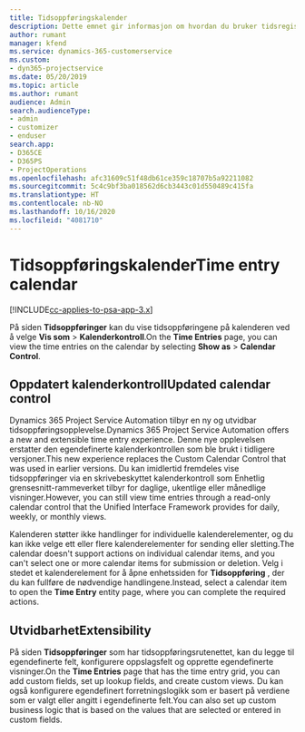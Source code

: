 ```yaml
---
title: Tidsoppføringskalender
description: Dette emnet gir informasjon om hvordan du bruker tidsregistreringskalenderen.
author: rumant
manager: kfend
ms.service: dynamics-365-customerservice
ms.custom:
- dyn365-projectservice
ms.date: 05/20/2019
ms.topic: article
ms.author: rumant
audience: Admin
search.audienceType:
- admin
- customizer
- enduser
search.app:
- D365CE
- D365PS
- ProjectOperations
ms.openlocfilehash: afc31609c51f48db61ce359c18707b5a92211082
ms.sourcegitcommit: 5c4c9bf3ba018562d6cb3443c01d550489c415fa
ms.translationtype: HT
ms.contentlocale: nb-NO
ms.lasthandoff: 10/16/2020
ms.locfileid: "4081710"
---
```

# <a name="time-entry-calendar"></a><span data-ttu-id="4685c-103">Tidsoppføringskalender</span><span class="sxs-lookup"><span data-stu-id="4685c-103">Time entry calendar</span></span>

[!INCLUDE[cc-applies-to-psa-app-3.x](../includes/cc-applies-to-psa-app-3x.md)]

<span data-ttu-id="4685c-104">På siden **Tidsoppføringer** kan du vise tidsoppføringene på kalenderen ved å velge **Vis som** \> **Kalenderkontroll**.</span><span class="sxs-lookup"><span data-stu-id="4685c-104">On the **Time Entries** page, you can view the time entries on the calendar by selecting **Show as** \> **Calendar Control**.</span></span>

## <a name="updated-calendar-control"></a><span data-ttu-id="4685c-105">Oppdatert kalenderkontroll</span><span class="sxs-lookup"><span data-stu-id="4685c-105">Updated calendar control</span></span>

<span data-ttu-id="4685c-106">Dynamics 365 Project Service Automation tilbyr en ny og utvidbar tidsoppføringsopplevelse.</span><span class="sxs-lookup"><span data-stu-id="4685c-106">Dynamics 365 Project Service Automation offers a new and extensible time entry experience.</span></span> <span data-ttu-id="4685c-107">Denne nye opplevelsen erstatter den egendefinerte kalenderkontrollen som ble brukt i tidligere versjoner.</span><span class="sxs-lookup"><span data-stu-id="4685c-107">This new experience replaces the Custom Calendar Control that was used in earlier versions.</span></span> <span data-ttu-id="4685c-108">Du kan imidlertid fremdeles vise tidsoppføringer via en skrivebeskyttet kalenderkontroll som Enhetlig grensesnitt-rammeverket tilbyr for daglige, ukentlige eller månedlige visninger.</span><span class="sxs-lookup"><span data-stu-id="4685c-108">However, you can still view time entries through a read-only calendar control that the Unified Interface Framework provides for daily, weekly, or monthly views.</span></span>

<span data-ttu-id="4685c-109">Kalenderen støtter ikke handlinger for individuelle kalenderelementer, og du kan ikke velge ett eller flere kalenderelementer for sending eller sletting.</span><span class="sxs-lookup"><span data-stu-id="4685c-109">The calendar doesn't support actions on individual calendar items, and you can't select one or more calendar items for submission or deletion.</span></span> <span data-ttu-id="4685c-110">Velg i stedet et kalenderelement for å åpne enhetssiden for **Tidsoppføring** , der du kan fullføre de nødvendige handlingene.</span><span class="sxs-lookup"><span data-stu-id="4685c-110">Instead, select a calendar item to open the **Time Entry** entity page, where you can complete the required actions.</span></span>

## <a name="extensibility"></a><span data-ttu-id="4685c-111">Utvidbarhet</span><span class="sxs-lookup"><span data-stu-id="4685c-111">Extensibility</span></span>

<span data-ttu-id="4685c-112">På siden **Tidsoppføringer** som har tidsoppføringsrutenettet, kan du legge til egendefinerte felt, konfigurere oppslagsfelt og opprette egendefinerte visninger.</span><span class="sxs-lookup"><span data-stu-id="4685c-112">On the **Time Entries** page that has the time entry grid, you can add custom fields, set up lookup fields, and create custom views.</span></span> <span data-ttu-id="4685c-113">Du kan også konfigurere egendefinert forretningslogikk som er basert på verdiene som er valgt eller angitt i egendefinerte felt.</span><span class="sxs-lookup"><span data-stu-id="4685c-113">You can also set up custom business logic that is based on the values that are selected or entered in custom fields.</span></span>
